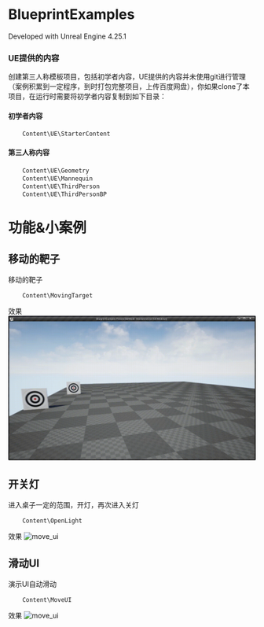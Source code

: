 # BlueprintExamples

Developed with Unreal Engine 4.25.1

### UE提供的内容
创建第三人称模板项目，包括初学者内容，UE提供的内容并未使用git进行管理（案例积累到一定程序，到时打包完整项目，上传百度网盘），你如果clone了本项目，在运行时需要将初学者内容复制到如下目录：
#### 初学者内容
```text
    Content\UE\StarterContent
```
#### 第三人称内容
```text
    Content\UE\Geometry
    Content\UE\Mannequin
    Content\UE\ThirdPerson
    Content\UE\ThirdPersonBP
```



# 功能&小案例

## 移动的靶子
移动的靶子
```text
    Content\MovingTarget
```
效果
![move_ui](images/moving_target.gif)


## 开关灯
进入桌子一定的范围，开灯，再次进入关灯
```text
    Content\OpenLight
```
效果
![move_ui](images/open_light.gif)


## 滑动UI
演示UI自动滑动
```text
    Content\MoveUI
```
效果
![move_ui](images/move_ui.gif)